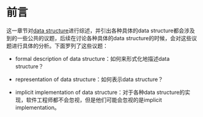 # 前言

这一章节对[data structure](https://en.wikipedia.org/wiki/Data_structure)进行综述，并引出各种具体的data structure都会涉及到的一些公共的议题，后续在讨论各种具体的data structure的时候，会对这些议题进行具体的分析。下面罗列了这些议题：

- formal description of data structure：如何来形式化地描述data structure？
- representation of data structure：如何表示data structure？

- implicit implementation of data structure：对于各种data structure的实现，软件工程师都不会忽视，但是他们可能会忽视的是implicit implementation。



